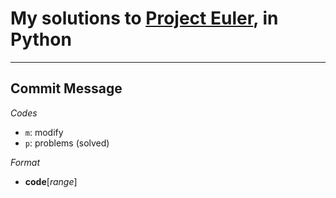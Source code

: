 # My solutions to [**Project Euler**](https://projecteuler.net), in Python
---

## Commit Message

*Codes*
- `m`: modify
- `p`: problems \(solved\)

*Format*
- **code**\[*range*]

